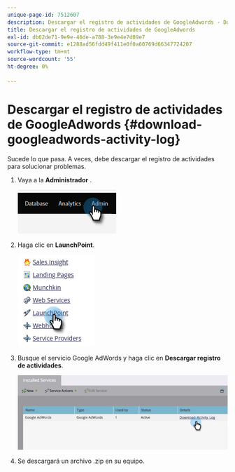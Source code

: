 ```yaml
---
unique-page-id: 7512607
description: Descargar el registro de actividades de GoogleAdwords - Documentos de Marketo - Documentación del producto
title: Descargar el registro de actividades de GoogleAdwords
exl-id: db62de71-9e9e-46de-a788-3e9e4e7d09e7
source-git-commit: e1288ad56fdd49f411e0f0a60769d66347724207
workflow-type: tm+mt
source-wordcount: '55'
ht-degree: 0%

---
```


# Descargar el registro de actividades de GoogleAdwords {#download-googleadwords-activity-log}

Sucede lo que pasa. A veces, debe descargar el registro de actividades para solucionar problemas.

1. Vaya a la **Administrador** .

   ![](assets/download-googleadwords-activity-log-1.png)

1. Haga clic en **LaunchPoint**.

   ![](assets/download-googleadwords-activity-log-2.png)

1. Busque el servicio Google AdWords y haga clic en **Descargar registro de actividades**.

   ![](assets/download-googleadwords-activity-log-3.png)

1. Se descargará un archivo .zip en su equipo.

